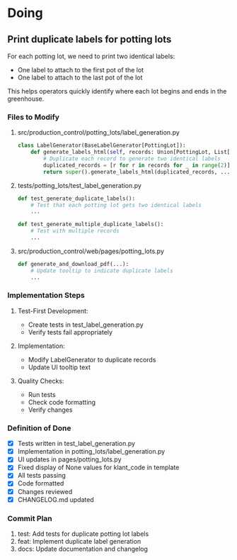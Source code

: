 # Doing

## Print duplicate labels for potting lots

For each potting lot, we need to print two identical labels:
- One label to attach to the first pot of the lot
- One label to attach to the last pot of the lot

This helps operators quickly identify where each lot begins and ends in the greenhouse.

### Files to Modify

1. src/production_control/potting_lots/label_generation.py
   ```python
   class LabelGenerator(BaseLabelGenerator[PottingLot]):
       def generate_labels_html(self, records: Union[PottingLot, List[PottingLot]], ...) -> str:
           # Duplicate each record to generate two identical labels
           duplicated_records = [r for r in records for _ in range(2)]
           return super().generate_labels_html(duplicated_records, ...)
   ```

2. tests/potting_lots/test_label_generation.py
   ```python
   def test_generate_duplicate_labels():
       # Test that each potting lot gets two identical labels
       ...

   def test_generate_multiple_duplicate_labels():
       # Test with multiple records
       ...
   ```

3. src/production_control/web/pages/potting_lots.py
   ```python
   def generate_and_download_pdf(...):
       # Update tooltip to indicate duplicate labels
       ...
   ```

### Implementation Steps

1. Test-First Development:
   - Create tests in test_label_generation.py
   - Verify tests fail appropriately

2. Implementation:
   - Modify LabelGenerator to duplicate records
   - Update UI tooltip text

3. Quality Checks:
   - Run tests
   - Check code formatting
   - Verify changes

### Definition of Done

- [x] Tests written in test_label_generation.py
- [x] Implementation in potting_lots/label_generation.py
- [x] UI updates in pages/potting_lots.py
- [x] Fixed display of None values for klant_code in template
- [x] All tests passing
- [x] Code formatted
- [x] Changes reviewed
- [x] CHANGELOG.md updated

### Commit Plan

1. test: Add tests for duplicate potting lot labels
2. feat: Implement duplicate label generation
3. docs: Update documentation and changelog
